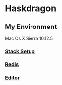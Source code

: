 # Haskdragon

## My Environment
 Mac Os X Sierra 10.12.5

### [Stack Setup](./tutorial/Stack.md)

### [Redis](./tutorial/Redis.md)


### [Editor](./tutorial/Editor.md)
